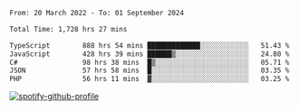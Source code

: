 <!--START_SECTION:waka-->

```txt
From: 20 March 2022 - To: 01 September 2024

Total Time: 1,728 hrs 27 mins

TypeScript        888 hrs 54 mins █████████████░░░░░░░░░░░░   51.43 %
JavaScript        428 hrs 39 mins ██████▒░░░░░░░░░░░░░░░░░░   24.80 %
C#                98 hrs 38 mins  █▒░░░░░░░░░░░░░░░░░░░░░░░   05.71 %
JSON              57 hrs 58 mins  █░░░░░░░░░░░░░░░░░░░░░░░░   03.35 %
PHP               56 hrs 11 mins  ▓░░░░░░░░░░░░░░░░░░░░░░░░   03.25 %
```

<!--END_SECTION:waka-->
[![spotify-github-profile](https://spotify-github-profile.vercel.app/api/view?uid=c00zprrvy9xiloa9qnco3hmng&cover_image=true&theme=novatorem&show_offline=false&background_color=121212&bar_color=53b14f&bar_color_cover=false)](https://spotify-github-profile.vercel.app/api/view?uid=c00zprrvy9xiloa9qnco3hmng&redirect=true)




